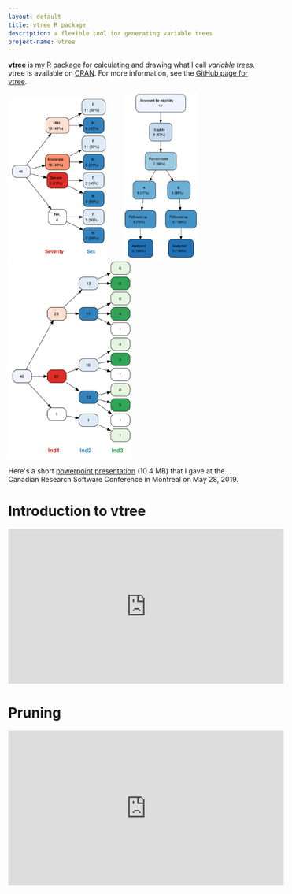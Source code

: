 ```yaml
---
layout: default
title: vtree R package
description: a flexible tool for generating variable trees
project-name: vtree
---
```


**vtree** is my R package for calculating and drawing what I call *variable trees*. vtree is available on [CRAN](https://cran.r-project.org/package=vtree). For more information, see the [GitHub page for vtree](https://github.com/nbarrowman/vtree).

<img src="images/v1.png" width="200">&nbsp;&nbsp;&nbsp;&nbsp;&nbsp;&nbsp;&nbsp;&nbsp;&nbsp;<img src="images/t7.png" width="150">&nbsp;&nbsp;&nbsp;&nbsp;&nbsp;&nbsp;&nbsp;<img src="images/t1.png" width="250">


Here's a short [powerpoint presentation](https://nbarrowman.github.io/vtree%20-%20An%20R%20Package%20for%20Calculating%20and%20Drawing%20Variable%20Trees.pptx) (10.4 MB) that I gave at the Canadian Research Software Conference in Montreal on May 28, 2019.

# Introduction to vtree
<iframe width="560" height="315" src="https://www.youtube.com/embed/okcjcXpAOt4" frameborder="0" allow="accelerometer; autoplay; encrypted-media; gyroscope; picture-in-picture" allowfullscreen></iframe>

# Pruning
<iframe width="560" height="315" src="https://www.youtube.com/embed/iwa5yVG_AIA" frameborder="0" allow="accelerometer; autoplay; encrypted-media; gyroscope; picture-in-picture" allowfullscreen></iframe>
